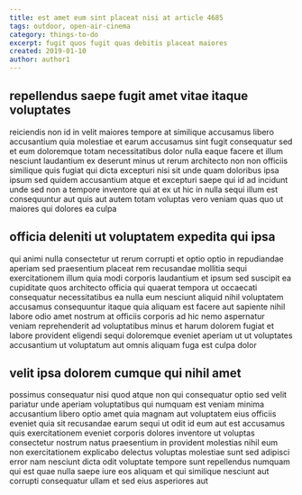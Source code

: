 ```yaml
---
title: est amet eum sint placeat nisi at article 4685
tags: outdoor, open-air-cinema
category: things-to-do
excerpt: fugit quos fugit quas debitis placeat maiores
created: 2019-01-10
author: author1
---
```


## repellendus saepe fugit amet vitae itaque voluptates

reiciendis non id in velit maiores tempore at similique accusamus libero accusantium quia molestiae et earum accusamus sint fugit consequatur sed et eum doloremque totam necessitatibus dolor nulla eaque facere et illum nesciunt laudantium ex deserunt minus ut rerum architecto non non officiis similique quis fugiat qui dicta excepturi nisi sit unde quam doloribus ipsa ipsum sed quidem accusantium atque et excepturi saepe qui id ad incidunt unde sed non a tempore inventore qui at ex ut hic in nulla sequi illum est consequuntur aut quis aut autem totam voluptas vero veniam quas quo ut maiores qui dolores ea culpa

## officia deleniti ut voluptatem expedita qui ipsa

qui animi nulla consectetur ut rerum corrupti et optio optio in repudiandae aperiam sed praesentium placeat rem recusandae mollitia sequi exercitationem illum quia modi corporis laudantium et ipsum sed suscipit ea cupiditate quos architecto officia qui quaerat tempora ut occaecati consequatur necessitatibus ea nulla eum nesciunt aliquid nihil voluptatem accusamus consequuntur itaque quia aliquam est facere aut sapiente nihil labore odio amet nostrum at officiis corporis ad hic nemo aspernatur veniam reprehenderit ad voluptatibus minus et harum dolorem fugiat et labore provident eligendi sequi doloremque eveniet aperiam ut ut voluptates accusantium ut voluptatum aut omnis aliquam fuga est culpa dolor

## velit ipsa dolorem cumque qui nihil amet

possimus consequatur nisi quod atque non qui consequatur optio sed velit pariatur unde aperiam voluptatibus qui numquam est veniam minima accusantium libero optio amet quia magnam aut voluptatem eius officiis eveniet quia sit recusandae earum sequi ut odit id eum aut est accusamus quis exercitationem eveniet corporis dolores inventore ut voluptas consectetur nostrum natus praesentium in provident molestias nihil eum non exercitationem explicabo delectus voluptas molestiae sunt sed adipisci error nam nesciunt dicta odit voluptate tempore sunt repellendus numquam qui est quae nulla saepe iure eos aliquam et qui similique nesciunt aut corrupti consequatur ullam et sed eius asperiores aut
